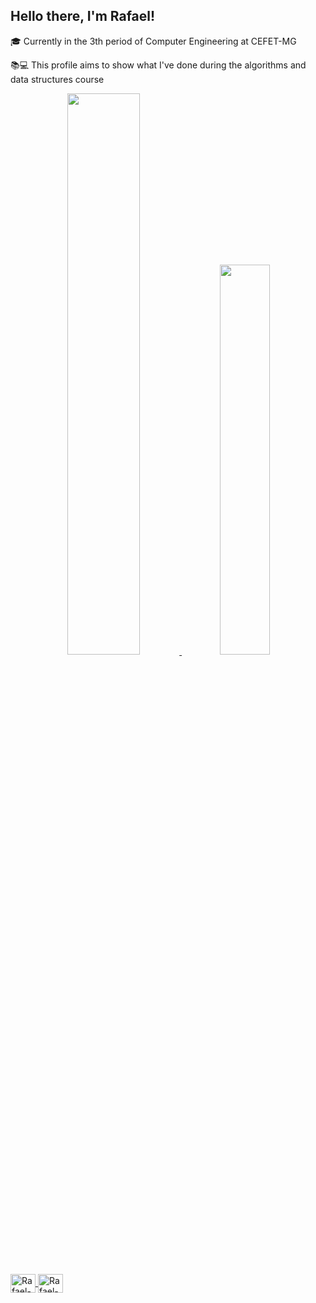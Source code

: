 ## Hello there, I'm Rafael!
🎓 Currently in the 3th period of Computer Engineering at CEFET-MG

📚💻 This profile aims to show what I've done during the algorithms and data structures course

<div align="center">
  <a href="https://github.com/rafaegont1">
  <img width="48%" src="https://github-readme-stats.vercel.app/api?username=rafaegont1&show_icons=true&theme=gotham&include_all_commits=true&count_private=true"/>
  <img width="40%" src="https://github-readme-stats.vercel.app/api/top-langs/?username=rafaegont1&layout=compact&langs_count=7&theme=gotham"/>
</div>
<div style="display: inline_block"><br>
  <img align="center" alt="Rafael-C" height="30" width="40" src="https://cdn.jsdelivr.net/gh/devicons/devicon/icons/c/c-original.svg">
  <img align="center" alt="Rafael-C++" height="30" width="40" src="https://cdn.jsdelivr.net/gh/devicons/devicon/icons/cplusplus/cplusplus-original.svg">
</div>
